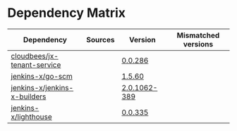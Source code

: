 # Dependency Matrix

Dependency | Sources | Version | Mismatched versions
---------- | ------- | ------- | -------------------
[cloudbees/jx-tenant-service](https://github.com/cloudbees/jx-tenant-service) |  | [0.0.286](https://github.com/cloudbees/jx-tenant-service/releases/tag/v0.0.286) | 
[jenkins-x/go-scm](https://github.com/jenkins-x/go-scm) |  | [1.5.60]() | 
[jenkins-x/jenkins-x-builders](https://github.com/jenkins-x/jenkins-x-builders) |  | [2.0.1062-389]() | 
[jenkins-x/lighthouse](https://github.com/jenkins-x/lighthouse) |  | [0.0.335]() | 

